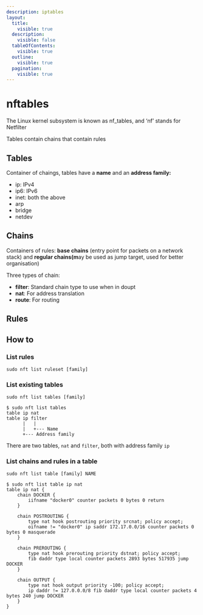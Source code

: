 ```yaml
---
description: iptables
layout:
  title:
    visible: true
  description:
    visible: false
  tableOfContents:
    visible: true
  outline:
    visible: true
  pagination:
    visible: true
---
```


# nftables

The Linux kernel subsystem is known as nf\_tables, and ‘nf’ stands for Netfilter

Tables contain chains that contain rules

## Tables

Container of chaings, tables have a **name** and an **address family:**

* ip: IPv4
* ip6: IPv6
* inet: both the above
* arp
* bridge
* netdev

## Chains

Containers of rules: **base chains** (entry point for packets on a network stack) and **regular chains(m**ay be used as jump target, used for better organisation)

Three types of chain:

* **filter**: Standard chain type to use when in doupt
* **nat**: For address translation
* **route**: For routing

## Rules

## How to

### List rules

```
sudo nft list ruleset [family]
```

### List existing tables

```
sudo nft list tables [family]
```

```
$ sudo nft list tables
table ip nat
table ip filter
      |   |
      |   +--- Name
      +--- Address family
```

There are two tables, `nat` and `filter`, both with address family `ip`

### List chains and rules in a table

```
sudo nft list table [family] NAME
```

```
$ sudo nft list table ip nat
table ip nat {
	chain DOCKER {
		iifname "docker0" counter packets 0 bytes 0 return
	}

	chain POSTROUTING {
		type nat hook postrouting priority srcnat; policy accept;
		oifname != "docker0" ip saddr 172.17.0.0/16 counter packets 0 bytes 0 masquerade 
	}

	chain PREROUTING {
		type nat hook prerouting priority dstnat; policy accept;
		fib daddr type local counter packets 2893 bytes 517935 jump DOCKER
	}

	chain OUTPUT {
		type nat hook output priority -100; policy accept;
		ip daddr != 127.0.0.0/8 fib daddr type local counter packets 4 bytes 240 jump DOCKER
	}
}

```
